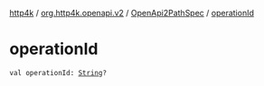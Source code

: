 [http4k](../../index.md) / [org.http4k.openapi.v2](../index.md) / [OpenApi2PathSpec](index.md) / [operationId](./operation-id.md)

# operationId

`val operationId: `[`String`](https://kotlinlang.org/api/latest/jvm/stdlib/kotlin/-string/index.html)`?`